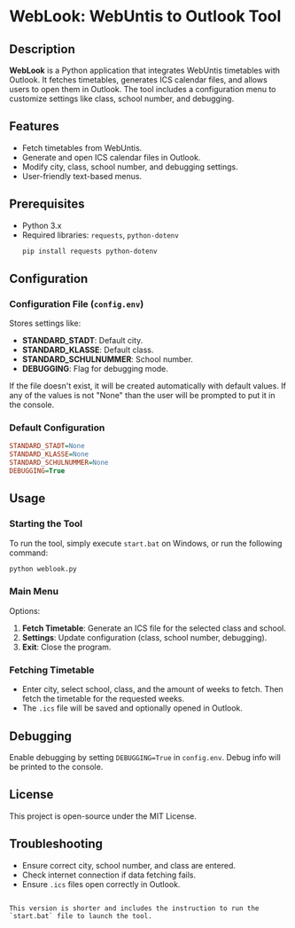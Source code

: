 # WebLook: WebUntis to Outlook Tool

## Description
**WebLook** is a Python application that integrates WebUntis timetables with Outlook. It fetches timetables, generates ICS calendar files, and allows users to open them in Outlook. The tool includes a configuration menu to customize settings like class, school number, and debugging.

## Features
- Fetch timetables from WebUntis.
- Generate and open ICS calendar files in Outlook.
- Modify city, class, school number, and debugging settings.
- User-friendly text-based menus.

## Prerequisites
- Python 3.x
- Required libraries: `requests`, `python-dotenv`
  ```bash
  pip install requests python-dotenv

## Configuration
### Configuration File (`config.env`)
Stores settings like:
- **STANDARD_STADT**: Default city.
- **STANDARD_KLASSE**: Default class.
- **STANDARD_SCHULNUMMER**: School number.
- **DEBUGGING**: Flag for debugging mode.

If the file doesn't exist, it will be created automatically with default values.
If any of the values is not "None" than the user will be prompted to put it in the console.

### Default Configuration
```ini
STANDARD_STADT=None
STANDARD_KLASSE=None
STANDARD_SCHULNUMMER=None
DEBUGGING=True
```

## Usage
### Starting the Tool
To run the tool, simply execute `start.bat` on Windows, or run the following command:
```bash
python weblook.py
```

### Main Menu
Options:
1. **Fetch Timetable**: Generate an ICS file for the selected class and school.
2. **Settings**: Update configuration (class, school number, debugging).
3. **Exit**: Close the program.

### Fetching Timetable
- Enter city, select school, class, and the amount of weeks to fetch. Then fetch the timetable for the requested weeks.
- The `.ics` file will be saved and optionally opened in Outlook.

## Debugging
Enable debugging by setting `DEBUGGING=True` in `config.env`. Debug info will be printed to the console.

## License
This project is open-source under the MIT License.

## Troubleshooting
- Ensure correct city, school number, and class are entered.
- Check internet connection if data fetching fails.
- Ensure `.ics` files open correctly in Outlook.

```

This version is shorter and includes the instruction to run the `start.bat` file to launch the tool.
